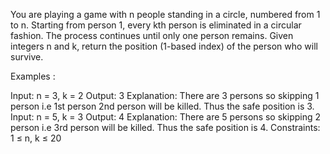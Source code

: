 You are playing a game with n people standing in a circle, numbered from 1 to n. Starting from person 1, every kth person is eliminated in a circular fashion. The process continues until only one person remains.
Given integers n and k, return the position (1-based index) of the person who will survive.

Examples :

Input: n = 3, k = 2
Output: 3
Explanation: There are 3 persons so skipping 1 person i.e 1st person 2nd person will be killed. Thus the safe position is 3.
Input: n = 5, k = 3
Output: 4
Explanation: There are 5 persons so skipping 2 person i.e 3rd person will be killed. Thus the safe position is 4.
Constraints:
1 ≤ n, k ≤ 20
